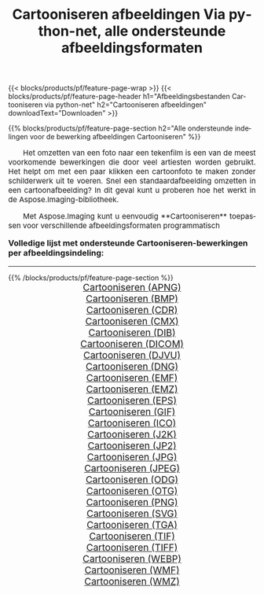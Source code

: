 ﻿---
title: Cartooniseren afbeeldingen Via python-net, alle ondersteunde afbeeldingsformaten 
weight: 3920
url: /nl/python-net/cartoonify/ 
lang: nl
langdirlevel: 2
locales: zh-hans,ja,it,ru,de,es,fr,nl,id,lt,pl,pt,vi,tr,ko,zh-hant,ar,hi,th,sv,cs,uk,he
description: Met behulp van Aspose.Imaging kunt u eenvoudig Cartooniseren afbeeldingen maken via python-net
---

{{< blocks/products/pf/feature-page-wrap >}}
{{< blocks/products/pf/feature-page-header h1="Afbeeldingsbestanden Cartooniseren via python-net" h2="Cartooniseren afbeeldingen" downloadText="Downloaden" >}}


{{% blocks/products/pf/feature-page-section  h2="Alle ondersteunde indelingen voor de bewerking afbeeldingen Cartooniseren" %}}
<p align="justify" style="text-indent:2em;font-size:15px;">
Het omzetten van een foto naar een tekenfilm is een van de meest voorkomende bewerkingen die door veel artiesten worden gebruikt. Het helpt om met een paar klikken een cartoonfoto te maken zonder schilderwerk uit te voeren. Snel een standaardafbeelding omzetten in een cartoonafbeelding? In dit geval kunt u proberen hoe het werkt in de Aspose.Imaging-bibliotheek.
</p>
<p align="justify" style="text-indent:2em;font-size:15px;">
Met Aspose.Imaging kunt u eenvoudig **Cartooniseren** toepassen voor verschillende afbeeldingsformaten programmatisch
</p>
<h3 style="margin-top:16px;">
Volledige lijst met ondersteunde Cartooniseren-bewerkingen per afbeeldingsindeling:
</h3>
<hr/>
{{% /blocks/products/pf/feature-page-section %}}
<div class="container-fluid productfamilypage bg-gray">
    <div class="convertypes bg-gray agp-content section">
        <div class="container">
		<div class="row other-converters" style="gap: 10px;font-size: 19px;text-align:center;">
		    <div class='col-md-3 other-converter remove-lp remove-rp'><a href="/imaging/nl/python-net/cartoonify/apng/" style="padding:15px;">Cartooniseren (APNG)</a></div><div class='col-md-3 other-converter remove-lp remove-rp'><a href="/imaging/nl/python-net/cartoonify/bmp/" style="padding:15px;">Cartooniseren (BMP)</a></div><div class='col-md-3 other-converter remove-lp remove-rp'><a href="/imaging/nl/python-net/cartoonify/cdr/" style="padding:15px;">Cartooniseren (CDR)</a></div><div class='col-md-3 other-converter remove-lp remove-rp'><a href="/imaging/nl/python-net/cartoonify/cmx/" style="padding:15px;">Cartooniseren (CMX)</a></div><div class='col-md-3 other-converter remove-lp remove-rp'><a href="/imaging/nl/python-net/cartoonify/dib/" style="padding:15px;">Cartooniseren (DIB)</a></div><div class='col-md-3 other-converter remove-lp remove-rp'><a href="/imaging/nl/python-net/cartoonify/dicom/" style="padding:15px;">Cartooniseren (DICOM)</a></div><div class='col-md-3 other-converter remove-lp remove-rp'><a href="/imaging/nl/python-net/cartoonify/djvu/" style="padding:15px;">Cartooniseren (DJVU)</a></div><div class='col-md-3 other-converter remove-lp remove-rp'><a href="/imaging/nl/python-net/cartoonify/dng/" style="padding:15px;">Cartooniseren (DNG)</a></div><div class='col-md-3 other-converter remove-lp remove-rp'><a href="/imaging/nl/python-net/cartoonify/emf/" style="padding:15px;">Cartooniseren (EMF)</a></div><div class='col-md-3 other-converter remove-lp remove-rp'><a href="/imaging/nl/python-net/cartoonify/emz/" style="padding:15px;">Cartooniseren (EMZ)</a></div><div class='col-md-3 other-converter remove-lp remove-rp'><a href="/imaging/nl/python-net/cartoonify/eps/" style="padding:15px;">Cartooniseren (EPS)</a></div><div class='col-md-3 other-converter remove-lp remove-rp'><a href="/imaging/nl/python-net/cartoonify/gif/" style="padding:15px;">Cartooniseren (GIF)</a></div><div class='col-md-3 other-converter remove-lp remove-rp'><a href="/imaging/nl/python-net/cartoonify/ico/" style="padding:15px;">Cartooniseren (ICO)</a></div><div class='col-md-3 other-converter remove-lp remove-rp'><a href="/imaging/nl/python-net/cartoonify/j2k/" style="padding:15px;">Cartooniseren (J2K)</a></div><div class='col-md-3 other-converter remove-lp remove-rp'><a href="/imaging/nl/python-net/cartoonify/jp2/" style="padding:15px;">Cartooniseren (JP2)</a></div><div class='col-md-3 other-converter remove-lp remove-rp'><a href="/imaging/nl/python-net/cartoonify/jpg/" style="padding:15px;">Cartooniseren (JPG)</a></div><div class='col-md-3 other-converter remove-lp remove-rp'><a href="/imaging/nl/python-net/cartoonify/jpeg/" style="padding:15px;">Cartooniseren (JPEG)</a></div><div class='col-md-3 other-converter remove-lp remove-rp'><a href="/imaging/nl/python-net/cartoonify/odg/" style="padding:15px;">Cartooniseren (ODG)</a></div><div class='col-md-3 other-converter remove-lp remove-rp'><a href="/imaging/nl/python-net/cartoonify/otg/" style="padding:15px;">Cartooniseren (OTG)</a></div><div class='col-md-3 other-converter remove-lp remove-rp'><a href="/imaging/nl/python-net/cartoonify/png/" style="padding:15px;">Cartooniseren (PNG)</a></div><div class='col-md-3 other-converter remove-lp remove-rp'><a href="/imaging/nl/python-net/cartoonify/svg/" style="padding:15px;">Cartooniseren (SVG)</a></div><div class='col-md-3 other-converter remove-lp remove-rp'><a href="/imaging/nl/python-net/cartoonify/tga/" style="padding:15px;">Cartooniseren (TGA)</a></div><div class='col-md-3 other-converter remove-lp remove-rp'><a href="/imaging/nl/python-net/cartoonify/tif/" style="padding:15px;">Cartooniseren (TIF)</a></div><div class='col-md-3 other-converter remove-lp remove-rp'><a href="/imaging/nl/python-net/cartoonify/tiff/" style="padding:15px;">Cartooniseren (TIFF)</a></div><div class='col-md-3 other-converter remove-lp remove-rp'><a href="/imaging/nl/python-net/cartoonify/webp/" style="padding:15px;">Cartooniseren (WEBP)</a></div><div class='col-md-3 other-converter remove-lp remove-rp'><a href="/imaging/nl/python-net/cartoonify/wmf/" style="padding:15px;">Cartooniseren (WMF)</a></div><div class='col-md-3 other-converter remove-lp remove-rp'><a href="/imaging/nl/python-net/cartoonify/wmz/" style="padding:15px;">Cartooniseren (WMZ)</a></div>
                </div>
        </div>
    </div>
</div>
<br/>
